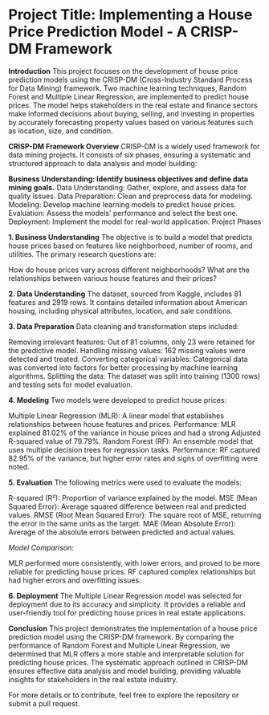 # Project Title: Implementing a House Price Prediction Model - A CRISP-DM Framework
**Introduction**
This project focuses on the development of house price prediction models using the CRISP-DM (Cross-Industry Standard Process for Data Mining) framework. Two machine learning techniques, Random Forest and Multiple Linear Regression, are implemented to predict house prices. The model helps stakeholders in the real estate and finance sectors make informed decisions about buying, selling, and investing in properties by accurately forecasting property values based on various features such as location, size, and condition.

**CRISP-DM Framework Overview**
CRISP-DM is a widely used framework for data mining projects. It consists of six phases, ensuring a systematic and structured approach to data analysis and model building:

**Business Understanding: Identify business objectives and define data mining goals.**
Data Understanding: Gather, explore, and assess data for quality issues.
Data Preparation: Clean and preprocess data for modeling.
Modeling: Develop machine learning models to predict house prices.
Evaluation: Assess the models' performance and select the best one.
Deployment: Implement the model for real-world application.
Project Phases

**1. Business Understanding**
The objective is to build a model that predicts house prices based on features like neighborhood, number of rooms, and utilities. The primary research questions are:

How do house prices vary across different neighborhoods?
What are the relationships between various house features and their prices?

**2. Data Understanding**
The dataset, sourced from Kaggle, includes 81 features and 2919 rows. It contains detailed information about American housing, including physical attributes, location, and sale conditions.

**3. Data Preparation**
Data cleaning and transformation steps included:

Removing irrelevant features: Out of 81 columns, only 23 were retained for the predictive model.
Handling missing values: 162 missing values were detected and treated.
Converting categorical variables: Categorical data was converted into factors for better processing by machine learning algorithms.
Splitting the data: The dataset was split into training (1300 rows) and testing sets for model evaluation.

**4. Modeling**
Two models were developed to predict house prices:

Multiple Linear Regression (MLR): A linear model that establishes relationships between house features and prices.
Performance: MLR explained 81.02% of the variance in house prices and had a strong Adjusted R-squared value of 79.79%.
Random Forest (RF): An ensemble model that uses multiple decision trees for regression tasks.
Performance: RF captured 82.95% of the variance, but higher error rates and signs of overfitting were noted.

**5. Evaluation**
The following metrics were used to evaluate the models:

R-squared (R²): Proportion of variance explained by the model.
MSE (Mean Squared Error): Average squared difference between real and predicted values.
RMSE (Root Mean Squared Error): The square root of MSE, returning the error in the same units as the target.
MAE (Mean Absolute Error): Average of the absolute errors between predicted and actual values.

*Model Comparison:*

MLR performed more consistently, with lower errors, and proved to be more reliable for predicting house prices.
RF captured complex relationships but had higher errors and overfitting issues.

**6. Deployment**
The Multiple Linear Regression model was selected for deployment due to its accuracy and simplicity. It provides a reliable and user-friendly tool for predicting house prices in real estate applications.

**Conclusion**
This project demonstrates the implementation of a house price prediction model using the CRISP-DM framework. By comparing the performance of Random Forest and Multiple Linear Regression, we determined that MLR offers a more stable and interpretable solution for predicting house prices. The systematic approach outlined in CRISP-DM ensures effective data analysis and model building, providing valuable insights for stakeholders in the real estate industry.

For more details or to contribute, feel free to explore the repository or submit a pull request.
